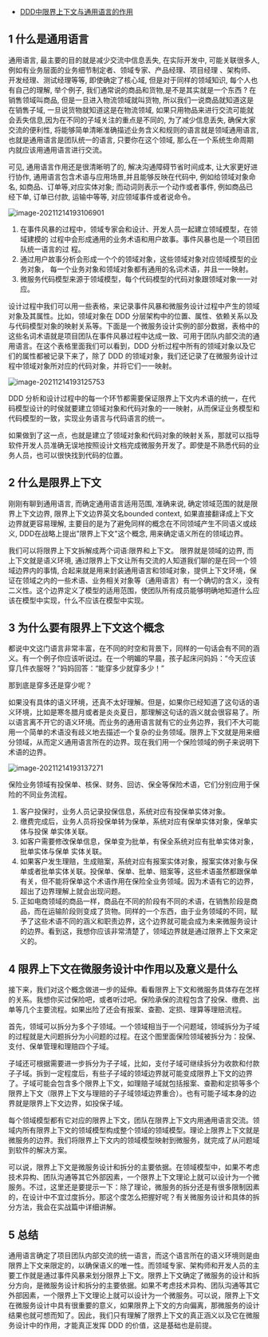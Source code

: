 - [DDD中限界上下文与通用语言的作用](https://www.cnblogs.com/Courage129/p/14854367.html)

## 1 什么是通用语言

通用语言, 最主要的目的就是减少交流中信息丢失, 在实际开发中, 可能关联很多人,  例如有业务层面的业务细节制定者、领域专家、产品经理、项目经理 、架构师、开发经理、测试经理等等, 即使确定了核心域, 但是对于同样的领域知识,  每个人也有自己的理解, 举个例子, 我们通常说的商品和货物,是不是其实就是一个东西 ? 在销售领域叫商品, 但是一旦进入物流领域就叫货物,  所以我们一说商品就知道这是在销售子域, 一旦说货物就知道这是在物流领域,  如果只用物品来进行交流可能就会丢失信息,因为在不同的子域关注的重点是不同的, 为了减少信息丢失, 确保大家交流的便利性,  将能够简单清晰准确描述业务含义和规则的语言就是领域通用语言, 也就是通用语言是团队统一的语言, 只要你在这个领域,  那么在一个系统生命周期内就应该用通用语言进行交流。

可见, 通用语言作用还是很清晰明了的, 解决沟通障碍节省时间成本, 让大家更好进行协作,  通用语言包含术语与应用场景,并且能够反映在代码中, 例如给领域对象命名, 如商品、订单等,对应实体对象; 而动词则表示一个动作或者事件,  例如商品已经下单, 订单已付款, 运输中等等, 对应领域事件或者说命令。

![image-20211214193106901](https://gitee.com/er-huomeng/img/raw/master/image-20211214193106901.png)

1. 在事件风暴的过程中，领域专家会和设计、开发人员一起建立领域模型，在领域建模的
	 过程中会形成通用的业务术语和用户故事。事件风暴也是一个项目团队统一语言的过
	 程。
2. 通过用户故事分析会形成一个个的领域对象，这些领域对象对应领域模型的业务对象，
	 每一个业务对象和领域对象都有通用的名词术语，并且一一映射。
3. 微服务代码模型来源于领域模型，每个代码模型的代码对象跟领域对象一一对应。

设计过程中我们可以用一些表格，来记录事件风暴和微服务设计过程中产生的领域对象及其属性。比如，领域对象在 DDD  分层架构中的位置、属性、依赖关系以及与代码模型对象的映射关系等。下面是一个微服务设计实例的部分数据，表格中的这些名词术语就是项目团队在事件风暴过程中达成一致、可用于团队内部交流的通用语言。在这个表格里面我们可以看到，DDD 分析过程中所有的领域对象以及它们的属性都被记录下来了，除了 DDD  的领域对象，我们还记录了在微服务设计过程中领域对象所对应的代码对象，并将它们一一映射。

![image-20211214193125753](https://gitee.com/er-huomeng/img/raw/master/image-20211214193125753.png)

DDD 分析和设计过程中的每一个环节都需要保证限界上下文内术语的统一，在代码模型设计的时侯就要建立领域对象和代码对象的一一映射，从而保证业务模型和代码模型的一致，实现业务语言与代码语言的统一。

如果做到了这一点，也就是建立了领域对象和代码对象的映射关系，那就可以指导软件开发人员准确无误地按照设计文档完成微服务开发了。即使是不熟悉代码的业务人员，也可以很快找到代码的位置。

## 2 什么是限界上下文

刚刚有聊到通用语言, 而确定通用语言适用范围, 准确来说, 确定领域范围的就是限界上下文边界, 限界上下文边界英文名bounded  context, 如果直接翻译成上下文边界就更容易理解, 主要目的是为了避免同样的概念在不同领域产生不同语义或歧义,  DDD在战略上提出"限界上下文"这个概念, 用来确定语义所在的领域边界。

我们可以将限界上下文拆解成两个词语:限界和上下文。 限界就是领域的边界, 而上下文就是语义环境,  通过限界上下文让所有交流的人知道我们聊的是在同一个领域边界内的事情,  合起来就是用来封装通用语言和领域对象，提供上下文环境，保证在领域之内的一些术语、业务相关对象等（通用语言）有一个确切的含义，没有二义性。这个边界定义了模型的适用范围，使团队所有成员能够明确地知道什么应该在模型中实现，什么不应该在模型中实现。

## 3 为什么要有限界上下文这个概念

都说中文这门语言非常丰富，在不同的时空和背景下，同样的一句话会有不同的涵义。有一个例子你应该听说过。在一个明媚的早晨，孩子起床问妈妈：“今天应该穿几件衣服呀？”妈妈回答：“能穿多少就穿多少！”

那到底是穿多还是穿少呢？

如果没有具体的语义环境，还真不太好理解。但是，如果你已经知道了这句话的语义环境，比如是寒冬腊月或者是炎炎夏日，那理解这句话的涵义就会很容易了。所以语言离不开它的语义环境。而业务的通用语言就有它的业务边界，我们不大可能用一个简单的术语没有歧义地去描述一个复杂的业务领域。限界上下文就是用来细分领域，从而定义通用语言所在的边界。现在我们用一个保险领域的例子来说明下术语的边界。

![image-20211214193137271](https://gitee.com/er-huomeng/img/raw/master/image-20211214193137271.png)

保险业务领域有投保单、核保、财务、回访、保全等保险术语，它们分别应用于保险的不同业务流程。

1. 客户投保时，业务人员记录投保信息，系统对应有投保单实体对象。
2. 缴费完成后，业务人员将投保单转为保单，系统对应有保单实体对象，保单实体与投保
	 单实体关联。
3. 如客户需要修改保单信息，保单变为批单，有保全系统对应有批单实体对象，批单实体与保单
	 实体关联。
4. 如果客户发生理赔，生成赔案，系统对应有报案实体对象，报案实体对象与保单或者批单实体关联。投保单、保单、批单、赔案等，这些术语虽然都跟保单有关，但不能将保单这个术语作用在保险全业务领域。因为术语有它的边界，超出了边界理解上就会出现问题。
5. 正如电商领域的商品一样，商品在不同的阶段有不同的术语，在销售阶段是商品，而在运输阶段则变成了货物。同样的一个东西，由于业务领域的不同，赋予了这些术语不同的涵义和职责边界，这个边界就可能会成为未来微服务设计的边界。看到这，我想你应该非常清楚了，领域边界就是通过限界上下文来定义的。

## 4 限界上下文在微服务设计中作用以及意义是什么

接下来，我们对这个概念做进一步的延伸。看看限界上下文和微服务具体存在怎样的关系。我想你买过保险吧，或者听过吧。保险承保的流程包含了投保、缴费、出单等几个主要流程。如果出险了还会有报案、查勘、定损、理算等理赔流程。

首先，领域可以拆分为多个子领域。一个领域相当于一个问题域，领域拆分为子域的过程就是大问题拆分为小问题的过程。在这个图里面保险领域被拆分为：投保、支付、保单管理和理赔四个子域。

子域还可根据需要进一步拆分为子子域，比如，支付子域可继续拆分为收款和付款子子域。拆到一定程度后，有些子子域的领域边界就可能变成限界上下文的边界了。子域可能会包含多个限界上下文，如理赔子域就包括报案、查勘和定损等多个限界上下文（限界上下文与理赔的子子域领域边界重合）。也有可能子域本身的边界就是限界上下文边界，如投保子域。

每个领域模型都有它对应的限界上下文，团队在限界上下文内用通用语言交流。领域内所有限界上下文的领域模型构成整个领域的领域模型。理论上限界上下文就是微服务的边界。我们将限界上下文内的领域模型映射到微服务，就完成了从问题域到软件的解决方案。

可以说，限界上下文是微服务设计和拆分的主要依据。在领域模型中，如果不考虑技术异构、团队沟通等其它外部因素，一个限界上下文理论上就可以设计为一个微服务。不过，这里还是要提示一下：除了理论，微服务的拆分还是有很多限制因素的，在设计中不宜过度拆分。那这个度怎么把握好呢？有关微服务设计和具体的拆分方法，我会在实战篇中详细讲解。

## 5 总结

通用语言确定了项目团队内部交流的统一语言，而这个语言所在的语义环境则是由限界上下文来限定的，以确保语义的唯一性。而领域专家、架构师和开发人员的主要工作就是通过事件风暴来划分限界上下文。限界上下文确定了微服务的设计和拆分方向，是微服务设计和拆分的主要依据。如果不考虑技术异构、团队沟通等其它外部因素，一个限界上下文理论上就可以设计为一个微服务。可以说，限界上下文在微服务设计中具有很重要的意义，如果限界上下文的方向偏离，那微服务的设计结果也就可想而知了。因此，我们只有理解了限界上下文的真正涵义以及它在微服务设计中的作用，才能真正发挥 DDD 的价值，这是基础也是前提。